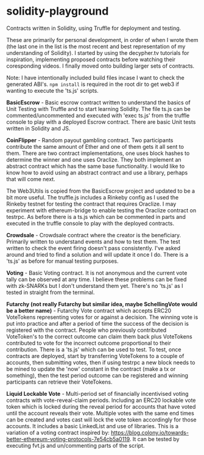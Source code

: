 # solidity-playground

Contracts written in Solidity, using Truffle for deployment and testing. 

These are primarily for personal development, in order of when I wrote them (the last one in the list is the most recent and best representation of my understanding of Solidity). I started by using the decypher.tv tutorials for inspiration, implementing proposed contracts before watching their coresponding videos. I finally moved onto building larger sets of contracts.

Note: I have intentionally included build files incase I want to check the generated ABI's. <code>npm install</code> is required in the root dir to get web3 if wanting to execute the 'ts.js' scripts.

<b>BasicEscrow</b> - Basic escrow contract written to understand the basics of Unit Testing with Truffle and to start learning Solidity. The file ts.js can be commented/uncommented and executed with 'exec ts.js' from the truffle console to play with a deployed Escrow contract. There are basic Unit tests written in Solidity and JS.

<b>CoinFlipper</b> - Random payout gambling contract. Two participants contribute the same amount of Ether and one of them gets it all sent to them. There are two contract implementations, one uses block hashes to determine the winner and one uses Oraclize. They both implement an abstract contract which has the same base functionality. I would like to know how to avoid using an abstract contract and use a library, perhaps that will come next.

The Web3Utils is copied from the BasicEscrow project and updated to be a bit more useful. The truffle.js includes a Rinkeby config as I used the Rinkeby testnet for testing the contract that requires Oraclize. I may experiment with ethereum-bridge to enable testing the Oraclize contract on testrpc. As before there is a ts.js which can be commented in parts and executed in the truffle console to play with the deployed contracts.

<b>Crowdsale</b> - Crowdsale contract where the creator is the beneficiary. Primarily written to understand events and how to test them. The test written to check the event firing doesn't pass consistently. I've asked around and tried to find a solution and will update it once I do. There is a 'ts.js' as before for manual testing purposes.

<b>Voting</b> - Basic Voting contract. It is not anonymous and the current vote tally can be observed at any time. I believe these problems can be fixed with zk-SNARKs but I don't understand them yet. There's no 'ts.js' as I tested in straight from the terminal.

<b>Futarchy (not really Futarchy but similar idea, maybe SchellingVote would be a better name)</b> - Futarchy Vote contract which accepts ERC20 VoteTokens representing votes for or against a decision. The winning vote is put into practice and after a period of time the success of the decision is registered with the contract. People who previously contributed VoteToken's to the correct outcome can claim them back plus VoteTokens contributed to vote for the incorrect outcome proportional to their contribution. There is a 'ts.js' which can be used to test. To test, once contracts are deployed, start by transferring VoteTokens to a couple of accounts, then submitting votes, then if using testrpc a new block needs to be mined to update the 'now' constant in the contract (make a tx or something), then the test period outcome can be registered and winning participants can retrieve their VoteTokens.

<b>Liquid Lockable Vote</b> - Multi-period set of financially incentivised voting contracts with vote-reveal-claim periods. Including an ERC20 lockable vote token which is locked during the reveal period for accounts that have voted until the account reveals their vote. Multiple votes with the same end times can be created and votes cast will lock the vote token accordingly for those accounts. It includes a basic LinkedList and use of libraries. This is a variation of a voting contract inspired by: https://blog.colony.io/towards-better-ethereum-voting-protocols-7e54cb5a0119. It can be tested by executing fvt.js and un/commenting parts of the script. 
